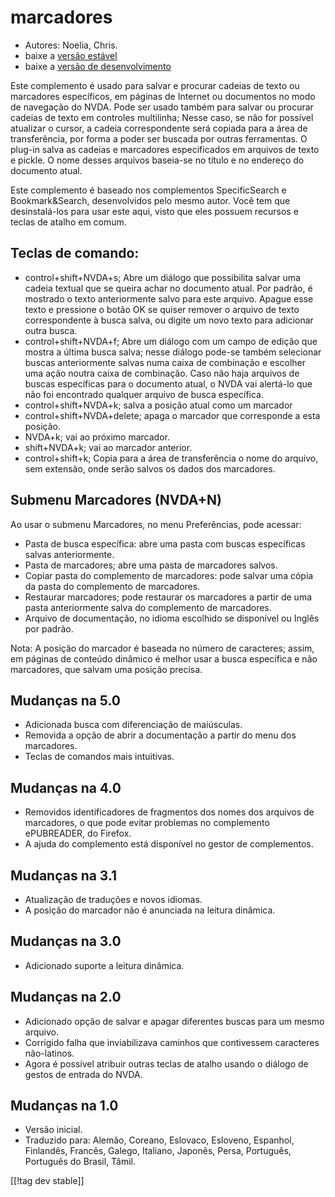 # marcadores #

* Autores: Noelia, Chris.
* baixe a [versão estável][1]
* baixe a [versão de desenvolvimento][2]

Este complemento é usado para salvar e procurar cadeias de texto ou
marcadores específicos, em páginas de Internet ou documentos no modo de
navegação do NVDA. Pode ser usado também para salvar ou procurar cadeias de
texto em controles multilinha; Nesse caso, se não for possível atualizar o
cursor, a cadeia correspondente será copiada para a área de transferência,
por forma a poder ser buscada por outras ferramentas. O plug-in salva as
cadeias e marcadores especificados em arquivos de texto e pickle. O nome
desses arquivos baseia-se no título e no endereço do documento atual.

Este complemento é baseado nos complementos SpecificSearch e
Bookmark&Search, desenvolvidos pelo mesmo autor. Você tem que desinstalá-los
para usar este aqui, visto que eles possuem recursos e teclas de atalho em
comum.

## Teclas de comando: ##

*	control+shift+NVDA+s; Abre um diálogo que possibilita salvar uma cadeia textual que se queira achar no documento atual. Por padrão, é mostrado o texto anteriormente salvo para este arquivo. Apague esse texto e pressione o botão OK se quiser remover o arquivo de texto correspondente à busca salva, ou digite um novo texto para adicionar outra busca.
*	control+shift+NVDA+f; Abre um diálogo com um campo de edição que mostra a última busca salva; nesse diálogo pode-se também selecionar buscas anteriormente salvas numa caixa de combinação e escolher uma ação noutra caixa de combinação. Caso não haja arquivos de buscas específicas para o documento atual, o NVDA vai alertá-lo que não foi encontrado qualquer arquivo de busca específica.
*	control+shift+NVDA+k; salva a posição atual como um marcador
*	control+shift+NVDA+delete; apaga o marcador que corresponde a esta posição.
*	NVDA+k; vai ao próximo marcador.
*	shift+NVDA+k; vai ao marcador anterior.
*	control+shift+k; Copia para a área de transferência o nome do arquivo, sem extensão, onde serão salvos os dados dos marcadores.

## Submenu Marcadores (NVDA+N) ##


Ao usar o submenu Marcadores, no menu Preferências, pode acessar:

*	Pasta de busca específica: abre uma pasta com buscas específicas salvas
  anteriormente.
*	Pasta de marcadores; abre uma pasta de marcadores salvos.
*	Copiar pasta do complemento de marcadores: pode salvar uma cópia da pasta
  do complemento de marcadores.
*	Restaurar marcadores; pode restaurar os marcadores a partir de uma pasta
  anteriormente salva do complemento de marcadores.
*	Arquivo de documentação, no idioma escolhido se disponível ou Inglês por
  padrão.

Nota: A posição do marcador é baseada no número de caracteres; assim, em
páginas de conteúdo dinâmico é melhor usar a busca específica e não
marcadores, que salvam uma posição precisa.


## Mudanças na 5.0 ##
* Adicionada busca com diferenciação de maiúsculas.
* Removida a opção de abrir a documentação a partir do menu dos marcadores.
* Teclas de comandos mais intuitivas.

## Mudanças na 4.0 ##
* Removidos identificadores de fragmentos dos nomes dos arquivos de
  marcadores, o que pode evitar problemas no complemento ePUBREADER, do
  Firefox.
* A ajuda do complemento está disponível no gestor de complementos.

## Mudanças na 3.1 ##
* Atualização de traduções e novos idiomas.
* A posição do marcador não é anunciada na leitura dinâmica.

## Mudanças na 3.0 ##
* Adicionado suporte a leitura dinâmica.

## Mudanças na 2.0 ##
* Adicionado opção de salvar e apagar diferentes buscas para um mesmo
  arquivo.
* Corrigido falha que inviabilizava caminhos que contivessem caracteres
  não-latinos.
* Agora é possível atribuir outras teclas de atalho usando o diálogo de
  gestos de entrada do NVDA.


## Mudanças na 1.0 ##
* Versão inicial.
* Traduzido para: Alemão, Coreano, Eslovaco, Esloveno, Espanhol, Finlandês,
  Francês, Galego, Italiano, Japonês, Persa, Português, Português do Brasil,
  Tâmil.

[[!tag dev stable]]

[1]: http://addons.nvda-project.org/files/get.php?file=pm

[2]: http://addons.nvda-project.org/files/get.php?file=pm-dev
